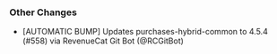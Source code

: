 ### Other Changes
* [AUTOMATIC BUMP] Updates purchases-hybrid-common to 4.5.4 (#558) via RevenueCat Git Bot (@RCGitBot)
